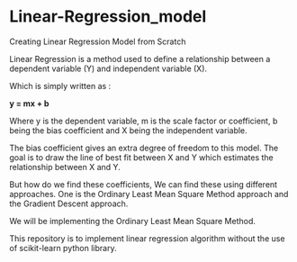 # Linear-Regression_model
Creating Linear Regression Model from Scratch

Linear Regression is a method used to define a relationship between a dependent variable (Y) and independent variable (X).

Which is simply written as :

**y = mx + b**

Where y is the dependent variable, m is the scale factor or coefficient, b being the bias coefficient and X being the independent variable.

The bias coefficient gives an extra degree of freedom to this model. The goal is to draw the line of best fit between X and Y which estimates the relationship between X and Y.


But how do we find these coefficients, We can find these using different approaches. One is the Ordinary Least Mean Square Method approach and the Gradient Descent approach. 

We will be implementing the Ordinary Least Mean Square Method.


This repository is to implement linear regression algorithm without the use of scikit-learn python library.

